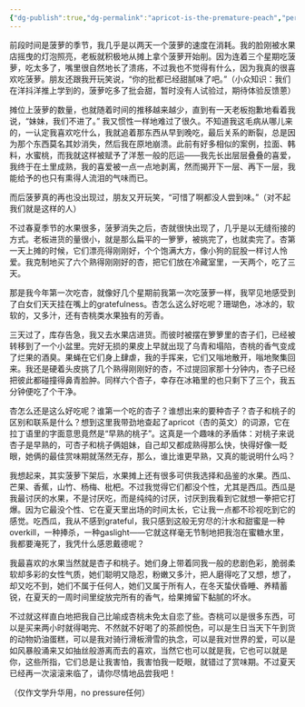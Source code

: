 ```yaml
---
{"dg-publish":true,"dg-permalink":"apricot-is-the-premature-peach","permalink":"/apricot-is-the-premature-peach/"}
---
```


前段时间是菠萝的季节，我几乎是以两天一个菠萝的速度在消耗。我的脸刚被水果店摇曳的灯泡照亮，老板就积极地从摊上拿个菠萝开始削。因为连着三个星期吃菠萝，吃太多了，嘴里很自然地长了溃疡，不过我也不觉得有什么，因为我真的很喜欢吃菠萝。朋友还跟我开玩笑说，“你的批都已经甜腻味了吧。”（小众知识：我们在洋抖洋推上学到的，菠萝吃多了批会甜，暂时没有人试验过，期待体验反馈蒽）  
  
摊位上菠萝的数量，也就随着时间的推移越来越少，直到有一天老板抱歉地看着我说，“妹妹，我们不进了。” 我又惯性一样地难过了很久。不知道我这毛病从哪儿来的，一认定我喜欢吃什么，我就追着那东西从早到晚吃，最后关系的断裂，总是因为那个东西莫名其妙消失，然后我在原地崩溃。此前有好多相似的案例，拉面、韩料，水蜜桃，而我就这样被赋予了洋葱一般的厄运——我先长出层层叠叠的喜爱，我终于在土里成熟，我的喜爱被一点一点地剥离，然而揭开下一层、再下一层，我能给予的也只有熏得人流泪的气味而已。  
  
而后菠萝真的再也没出现过，朋友又开玩笑，“可惜了啊都没人尝到味。”（对不起我们就是这样的人）  
  
不过春夏季节的水果很多，菠萝消失之后，杏就很快出现了，几乎是以无缝衔接的方式。老板进货的量很小，就是那么扁平的一箩箩，被挑完了，也就卖完了。杏第一天上摊的时候，它们漂亮得刚刚好，个个饱满大方，像小狗的屁股一样讨人怜爱。我克制地买了六个熟得刚刚好的杏，把它们放在冷藏室里，一天两个，吃了三天。  
  
那是我今年第一次吃杏，就像好几个星期前我第一次吃菠萝一样，我罕见地感受到了白女们天天挂在嘴上的gratefulness。杏怎么这么好吃呢？珊瑚色，冰冰的，软软的，又多汁，还有杏桃类水果独有的芳香。  
  
三天过了，库存告急，我又去水果店进货。而彼时被摆在箩箩里的杏子们，已经被转移到了一个小盆里。完好无损的果皮上早就出现了乌青和塌陷，杏桃的香气变成了烂果的酒臭。果蝇在它们身上肆虐，我的手挥来，它们又嗡地散开，嗡地聚集回来。我还是硬着头皮挑了几个熟得刚刚好的杏，不过提回家那十分钟内，杏子已经把彼此都碰撞得鼻青脸肿。同样六个杏子，幸存在冰箱里的也只剩下了三个，我五分钟便吃了个干净。  
  
杏怎么还是这么好吃呢？谁第一个吃的杏子？谁想出来的要种杏子？杏子和桃子的区别和联系是什么？想到这里我带劲地查起了apricot（杏的英文）的词源，它在拉丁语里的字面意思竟然是“早熟的桃子”。这真是一个趣味的矛盾体：对桃子来说杏子是早熟的，可杏子和桃子俩姐妹，自己却又都成熟得那么快，快得好像一眨眼，她俩的最佳赏味期就荡然无存，那么，谁比谁更早熟，又真的能说明什么吗？  
  
我想起来，其实菠萝下架后，水果摊上还有很多可供我选择和品鉴的水果。西瓜、芒果、香蕉，山竹、杨梅、枇杷。不过我觉得它们都没个性，尤其是西瓜。西瓜是我最讨厌的水果，不是讨厌吃，而是纯纯的讨厌，讨厌到我看到它就想一拳把它打爆。因为它最没个性、它在夏天里出场的时间太长，它让我一点都不珍视吃到它的感觉。吃西瓜，我从不感到grateful，我只感到这般无穷尽的汁水和甜蜜是一种overkill，一种捧杀，一种gaslight——它就这样毫无节制地把我泡在蜜糖水里，我都要淹死了，我凭什么感恩戴德呢？  
  
我最喜欢的水果当然就是杏子和桃子。她们身上带着同我一般的悲剧色彩，脆弱柔软却多彩的女性气质，她们聪明又隐忍，粉嫩又多汁，把人磨得吃了又想，想了，却又吃不到，她们不属于任何人，她们又属于所有人，在冬天蛰伏昏睡、养精蓄锐，在夏天的一周时间里绽放完所有的香气，给果摊留下黏腻的坏水。  
  
不过就这样直白地把我自己比喻成杏桃未免太自恋了些。杏桃可以是很多东西，可以是买来两小时就得喝完、不然就不好喝了的茶颜悦色，可以是生日当天下午到货的动物奶油蛋糕，可以是我对骑行滑板滑雪的执念，可以是我对世界的爱，可以是如风暴般涌来又如抽丝般游离而去的喜欢，当然它也可以就是我，它也可以就是你，这些所指，它们总是让我害怕，我害怕我一眨眼，就错过了赏味期。不过夏天已经再一次滚滚来临了，请你尽情地品尝我吧！

（仅作文学升华用，no pressure任何）